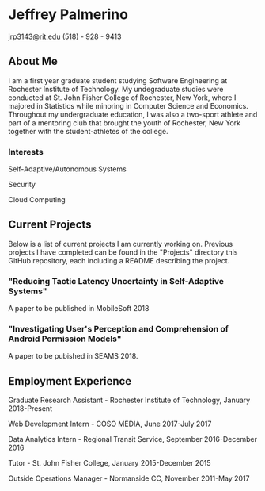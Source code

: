 # Jeffrey Palmerino 
jrp3143@rit.edu
(518) - 928 - 9413

## About Me
I am a first year graduate student studying Software Engineering at Rochester Institute of Technology. My undegraduate studies were conducted at St. John Fisher College of Rochester, New York, where I majored in Statistics while minoring in Computer Science and Economics. Throughout my undergraduate education, I was also a two-sport athlete and part of a mentoring club that brought the youth of Rochester, New York together with the student-athletes of the college. 

### Interests
Self-Adaptive/Autonomous Systems

Security

Cloud Computing

## Current Projects
Below is a list of current projects I am currently working on. Previous projects I have completed can be found in the "Projects" directory this GitHub repository, each including a README describing the project.

### "Reducing Tactic Latency Uncertainty in Self-Adaptive Systems"
A paper to be published in MobileSoft 2018

### "Investigating User's Perception and Comprehension of Android Permission Models"
A paper to be pubished in SEAMS 2018. 

## Employment Experience
Graduate Research Assistant - Rochester Institute of Technology, January 2018-Present

Web Development Intern - COSO MEDIA, June 2017-July 2017

Data Analytics Intern - Regional Transit Service, September 2016-December 2016

Tutor - St. John Fisher College, January 2015-December 2015

Outside Operations Manager - Normanside CC, November 2011-May 2017
